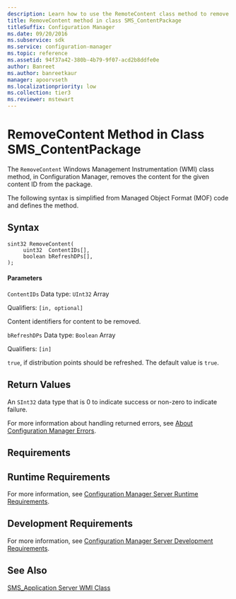 ```yaml
---
description: Learn how to use the RemoteContent class method to remove the content for the given content ID from a package.
title: RemoveContent method in class SMS_ContentPackage
titleSuffix: Configuration Manager
ms.date: 09/20/2016
ms.subservice: sdk
ms.service: configuration-manager
ms.topic: reference
ms.assetid: 94f37a42-380b-4b79-9f07-acd2b8ddfe0e
author: Banreet
ms.author: banreetkaur
manager: apoorvseth
ms.localizationpriority: low
ms.collection: tier3
ms.reviewer: mstewart
---
```

# RemoveContent Method in Class SMS_ContentPackage
The `RemoveContent` Windows Management Instrumentation (WMI) class method, in Configuration Manager, removes the content for the given content ID from the package.

 The following syntax is simplified from Managed Object Format (MOF) code and defines the method.

## Syntax

```
sint32 RemoveContent(
     uint32  ContentIDs[],
     boolean bRefreshDPs[],
);
```

#### Parameters
 `ContentIDs`
 Data type: `UInt32` Array

 Qualifiers: `[in, optional]`

 Content identifiers for content to be removed.

 `bRefreshDPs`
 Data type: `Boolean` Array

 Qualifiers: `[in]`

 `true`, if distribution points should be refreshed. The default value is `true`.

## Return Values
 An  `SInt32` data type that is 0 to indicate success or non-zero to indicate failure.

 For more information about handling returned errors, see [About Configuration Manager Errors](../../../../../develop/core/understand/about-configuration-manager-errors.md).

## Requirements

## Runtime Requirements
 For more information, see [Configuration Manager Server Runtime Requirements](../../../../../develop/core/reqs/server-runtime-requirements.md).

## Development Requirements
 For more information, see [Configuration Manager Server Development Requirements](../../../../../develop/core/reqs/server-development-requirements.md).

## See Also
 [SMS_Application Server WMI Class](../../../../../develop/reference/apps/sms_application-server-wmi-class.md)
